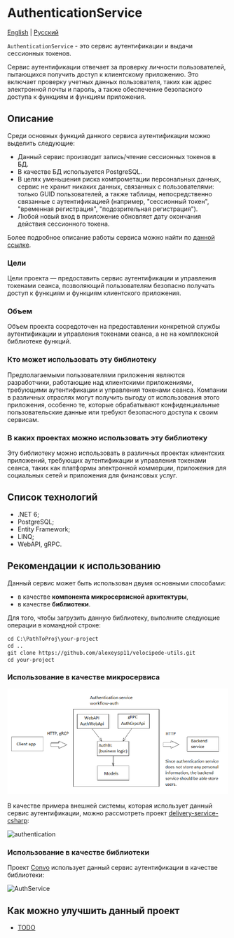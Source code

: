# AuthenticationService

[English](README.md) | [Русский](README.ru.md)

`AuthenticationService` - это сервис аутентификации и выдачи сессионных токенов. 

Сервис аутентификации отвечает за проверку личности пользователей, пытающихся получить доступ к клиентскому приложению.
Это включает проверку учетных данных пользователя, таких как адрес электронной почты и пароль, а также обеспечение безопасного доступа к функциям и функциям приложения.

## Описание 

Среди основных функций данного сервиса аутентификации можно выделить следующие:

- Данный сервис производит запись/чтение сессионных токенов в БД.
- В качестве БД используется PostgreSQL.
- В целях уменьшения риска компрометации персональных данных, сервис не хранит никаких данных, связанных с пользователями: только GUID пользователей, а также таблицы, непосредственно связанные с аутентификацией (например, "сессионный токен", "временная регистрация", "подозрительная регистрация").
- Любой новый вход в приложение обновляет дату окончания действия сессионного токена.

Более подробное описание работы сервиса можно найти по [данной ссылке](docs/description.ru.md).

### Цели

Цели проекта — предоставить сервис аутентификации и управления токенами сеанса, позволяющий пользователям безопасно получать доступ к функциям и функциям клиентского приложения.

### Объем

Объем проекта сосредоточен на предоставлении конкретной службы аутентификации и управления токенами сеанса, а не на комплексной библиотеке функций.

### Кто может использовать эту библиотеку

Предполагаемыми пользователями приложения являются разработчики, работающие над клиентскими приложениями, требующими аутентификации и управления токенами сеанса. Компании в различных отраслях могут получить выгоду от использования этого приложения, особенно те, которые обрабатывают конфиденциальные пользовательские данные или требуют безопасного доступа к своим сервисам.

### В каких проектах можно использовать эту библиотеку

Эту библиотеку можно использовать в различных проектах клиентских приложений, требующих аутентификации и управления токенами сеанса, таких как платформы электронной коммерции, приложения для социальных сетей и приложения для финансовых услуг.

## Список технологий 

- .NET 6;
- PostgreSQL;
- Entity Framework;
- LINQ;
- WebAPI, gRPC.

## Рекомендации к использованию 

Данный сервис может быть использован двумя основными способами:
- в качестве **компонента микросервисной архитектуры**,
- в качестве **библиотеки**.

Для того, чтобы загрузить данную библиотеку, выполните следующие операции в командной строке:
```
cd C:\PathToProj\your-project
cd ..
git clone https://github.com/alexeysp11/velocipede-utils.git
cd your-project
```

### Использование в качестве микросервиса 

![components](docs/img/components.png)

В качестве примера внешней системы, которая использует данный сервис аутентификации, можно рассмотреть проект [delivery-service-csharp](https://github.com/alexeysp11/delivery-service-csharp):

![authentication](https://github.com/alexeysp11/delivery-service-csharp/raw/main/docs/img/authentication.png)

### Использование в качестве библиотеки 

Проект [Convo](../../Convo) использует данный сервис аутентификации в качестве библиотеки: 

![AuthService](../../../docs/img/Convo/AuthService.png)

## Как можно улучшить данный проект

- [TODO](docs/TODO.md)
